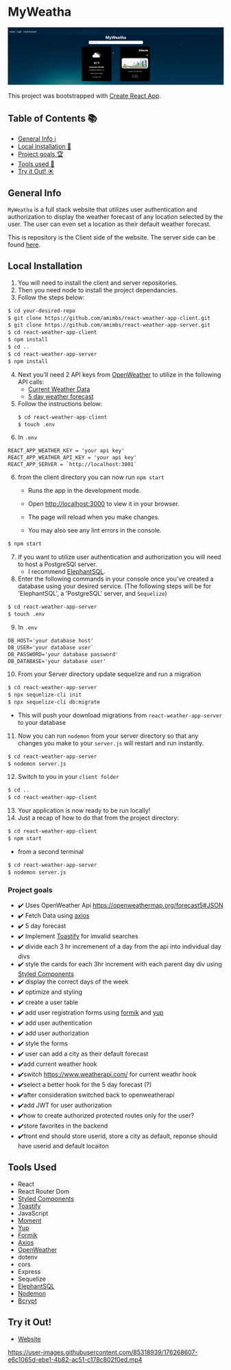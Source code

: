# MyWeatha

![Banner](./src/assets/banner.JPG)

This project was bootstrapped with [Create React App](https://github.com/facebook/create-react-app).

## Table of Contents :books:
* [General Info :information_source:](#general-info)
* [Local Installation :open_file_folder:](#local-installation)
* [Project goals :trophy:](#project-goals)
* [Tools used :wrench:](#tools-used)
* [Try it Out! :sunny:](#try-it-out)

## General Info
`MyWeatha` is a full stack website that utilizes user authentication and authorization to display the weather forecast of any location selected by the user. The user can even set a location as their default weather forecast.

This is repository is the Client side of the website. The server side can be found [here](https://github.com/amimbs/react-weather-app-server.git).

## Local Installation
1) You will need to install the client and server repositories.
2) Then you need node to install the project dependancies. 
3) Follow the steps below:
```bash
$ cd your-desired-repo
$ git clone https://github.com/amimbs/react-weather-app-client.git
$ git clone https://github.com/amimbs/react-weather-app-server.git
$ cd react-weather-app-client
$ npm install
$ cd ..
$ cd react-weather-app-server
$ npm install
```
4) Next you'll need 2 API keys from [OpenWeather](https://openweathermap.org/) to utilize in the following API calls:
    - [Current Weather Data](https://openweathermap.org/current)
    - [5 day weather forecast](https://openweathermap.org/forecast5)
4) Follow the instructions below:
    ```bash
    $ cd react-weather-app-client
    $ touch .env
    ```
5) In `.env`
```
REACT_APP_WEATHER_KEY = 'your api key'
REACT_APP_WEATHER_API_KEY = 'your api key'
REACT_APP_SERVER = `http://localhost:3001`
```
6) from the client directory you can now run `npm start`
    - Runs the app in the development mode.
    - Open [http://localhost:3000](http://localhost:3000) to view it in your browser.

    - The page will reload when you make changes.
    - You may also see any lint errors in the console.
```bash
$ npm start
```
7) If you want to utilize user authentication and authorization you will need to host a PostgreSQl server.
    - I recommend [ElephantSQL](https://www.elephantsql.com/).
8) Enter the following commands in your console once you've created a database using your desired service. (The following steps will be for 'ElephantSQL', a 'PostgreSQL' server, and `Sequelize`)
```bash
$ cd react-weather-app-server
$ touch .env
```
9) In `.env`
```
DB_HOST='your database host'
DB_USER='your database user`
DB_PASSWORD='your database password'
DB_DATABASE='your database user'
```
10) From your Server directory update sequelize and run a migration
```bash
$ cd react-weather-app-server
$ npx sequelize-cli init
$ npx sequelize-cli db:migrate
```
- This will push your download migrations from `react-weather-app-server` to your database

11) Now you can run `nodemon` from your server directory so that any changes you make to your `server.js` will restart and run instantly.
```bash
$ cd react-weather-app-server
$ nodemon server.js
```
12) Switch to you in your `client folder`
```bash
$ cd ..
$ cd react-weather-app-client
```
13) Your application is now ready to be run locally!
14) Just a recap of how to do that from the project directory:
```bash
$ cd react-weather-app-client
$ npm start
```
- from a second terminal
```bash
$ cd react-weather-app-server
$ nodemon server.js
```
### Project goals
- :heavy_check_mark: Uses OpenWeather Api https://openweathermap.org/forecast5#JSON
- :heavy_check_mark: Fetch Data using [axios](https://www.npmjs.com/package/axios)
- :heavy_check_mark: 5 day forecast
- :heavy_check_mark: Implement [Toastify](https://www.npmjs.com/package/react-toastify) for imvalid searches
- :heavy_check_mark: divide each 3 hr incremenent of a day from the api into individual day divs
- :heavy_check_mark: style the cards for each 3hr increment with each parent day div using [Styled Components](https://www.npmjs.com/package/styled-components)
- :heavy_check_mark: display the correct days of the week
- :heavy_check_mark: optimize and styling
- :heavy_check_mark: create a user table
- :heavy_check_mark: add user registration forms using [formik](https://www.npmjs.com/package/formik) and [yup](https://www.npmjs.com/package/yup)
- :heavy_check_mark: add user authentication 
- :heavy_check_mark: add user authorization
- :heavy_check_mark: style the forms
- :heavy_check_mark: user can add a city as their default forecast
- :heavy_check_mark:add current weather hook
- :heavy_check_mark:switch https://www.weatherapi.com/ for current weathr hook
- :heavy_check_mark:select a better hook for the 5 day forecast (?)
- :heavy_check_mark:after consideration switched back to openweatherapi
- :heavy_check_mark:add JWT for user authorization
- :heavy_check_mark:how to create authorized protected routes only for the user?
- :heavy_check_mark:store favorites in the backend
- :heavy_check_mark:front end should store userid, store a city as default, reponse should have userid and default locaiton

## Tools Used
- React
- React Router Dom
- [Styled Components](https://www.npmjs.com/package/styled-components)
- [Toastify](https://www.npmjs.com/package/react-toastify)
- JavaScript
- [Moment](https://momentjs.com/)
- [Yup](https://www.npmjs.com/package/yup)
- [Formik](https://www.npmjs.com/package/formik)
- [Axios](https://www.npmjs.com/package/axios)
- [OpenWeather](https://openweathermap.org/)
- dotenv
- cors
- Express
- Sequelize
- [ElephantSQL](https://www.elephantsql.com/)
- [Nodemon](https://www.npmjs.com/package/nodemon)
- [Bcrypt](https://www.npmjs.com/package/bcrypt)

## Try it Out!
- [Website](https://myweatha.netlify.app/)

https://user-images.githubusercontent.com/85318939/176268607-e6c1065d-ebe1-4b82-ac51-c178c802f0ed.mp4







